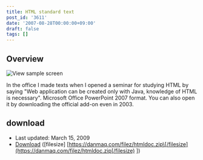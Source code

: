 ```yaml
---
title: HTML standard text
post_id: '3611'
date: '2007-08-28T00:00:00+09:00'
draft: false
tags: []
---
```


## Overview

![View sample screen](https://danmaq.com/image/misc/html_s.png)

In the office I made texts when I opened a seminar for studying HTML by saying "Web application can be created only with Java, knowledge of HTML is necessary". Microsoft Office PowerPoint 2007 format. You can also open it by downloading the official add-on even in 2003.

## download

*   Last updated: March 15, 2009
*   [Download](/filez/htmldoc.zip) (\[filesize\] [https://danmaq.com/filez/htmldoc.zip\[/filesize](https://danmaq.com/filez/htmldoc.zip[/filesize) \])